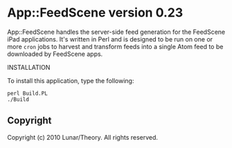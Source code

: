 App::FeedScene version 0.23
===========================

App::FeedScene handles the server-side feed generation for the FeedScene iPad
applications. It's written in Perl and is designed to be run on one or more
`cron` jobs to harvest and transform feeds into a single Atom feed to be
downloaded by FeedScene apps.

INSTALLATION

To install this application, type the following:

    perl Build.PL
    ./Build

Copyright
---------

Copyright (c) 2010 Lunar/Theory. All rights reserved.
